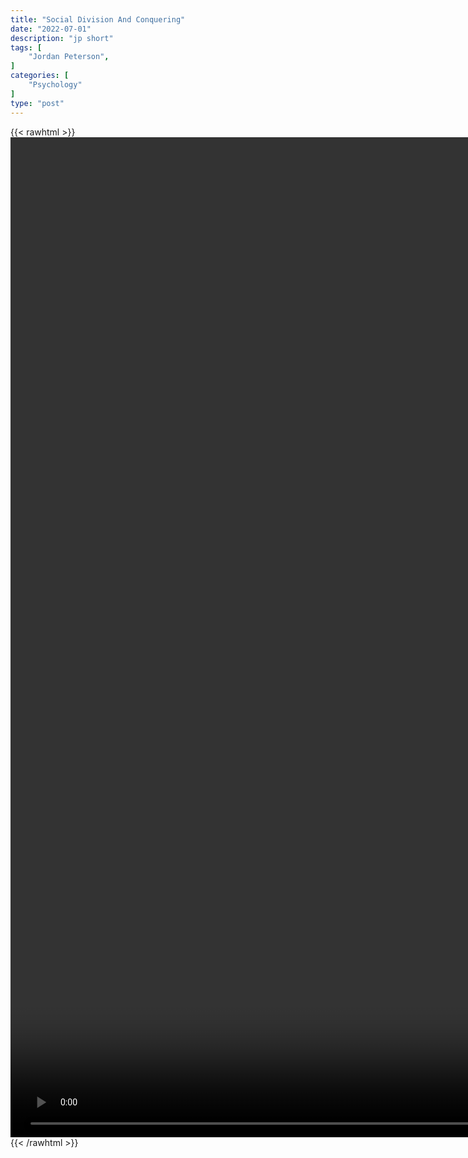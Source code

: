 ```yaml
---
title: "Social Division And Conquering"
date: "2022-07-01"
description: "jp short"
tags: [
    "Jordan Peterson",
]
categories: [
    "Psychology"
]
type: "post"
---
```

{{< rawhtml >}}
    <video style="height:40vh;width:auto" overflow="hidden" controls>
        <source src="https://clips.dev00ps.com/Jordan_Peterson/social_division_and_conquering.mp4" type="video/mp4"> 
    </video>
{{< /rawhtml >}}

